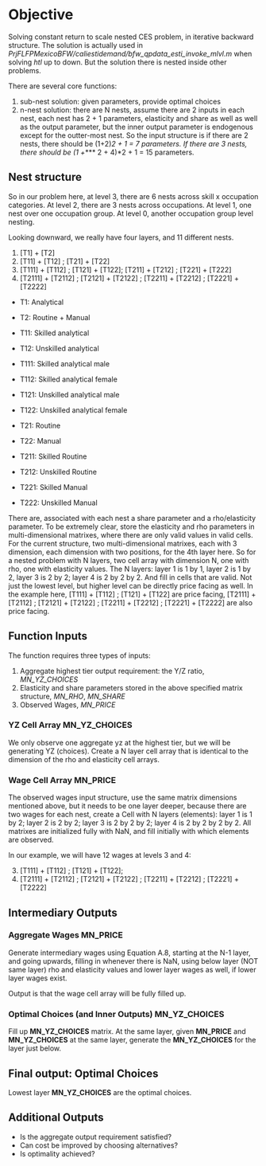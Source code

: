 # Objective

Solving constant return to scale nested CES problem, in iterative backward
structure. The solution is actually used in
*PrjFLFPMexicoBFW/caliestidemand/bfw_qpdata_esti_invoke_mlvl.m* when solving
*htl* up to down. But the solution there is nested inside other problems.

There are several core functions:

1. sub-nest solution: given parameters, provide optimal choices
2. n-nest solution: there are N nests, assume there are 2 inputs in each nest, each nest has 2 + 1 parameters, elasticity and share as well as well as the output parameter, but the inner output parameter is endogenous except for the outter-most nest. So the input structure is if there are 2 nests, there should be (1+2)*2 + 1 = 7 parameters. If there are 3 nests, there should be (1 +**** 2 + 4)*2 + 1 = 15 parameters.

## Nest structure

So in our problem here, at level 3, there are 6 nests across skill x occupation categories. At level 2, there are 3 nests across occupations. At level 1, one nest over one occupation group. At level 0, another occupation group level nesting.

Looking downward, we really have four layers, and 11 different nests.

1. [T1] + [T2]
2. [T11] + [T12] ; [T21] + [T22]
3. [T111] + [T112] ; [T121] + [T122]; [T211] + [T212] ; [T221] + [T222]
4. [T2111] + [T2112] ; [T2121] + [T2122] ; [T2211] + [T2212] ; [T2221] + [T2222]

- T1: Analytical
- T2: Routine + Manual

- T11: Skilled analytical
- T12: Unskilled analytical

- T111: Skilled analytical male
- T112: Skilled analytical female
- T121: Unskilled analytical male
- T122: Unskilled analytical female

- T21: Routine
- T22: Manual

- T211: Skilled Routine
- T212: Unskilled Routine
- T221: Skilled Manual
- T222: Unskilled Manual

There are, associated with each nest a share parameter and a rho/elasticity parameter. To be extremely clear, store the elasticity and rho parameters in multi-dimensional matrixes, where there are only valid values in valid cells. For the current structure, two multi-dimensional matrixes, each with 3 dimension, each dimension with two positions, for the 4th layer here. So for a nested problem with N layers, two cell array with dimension N, one with rho, one with elasticity values. The N layers: layer 1 is 1 by 1, layer 2 is 1 by 2, layer 3 is 2 by 2; layer 4 is 2 by 2 by 2. And fill in cells that are valid. Not just the lowest level, but higher level can be directly price facing as well. In the example here,  [T111] + [T112] ; [T121] + [T122] are price facing, [T2111] + [T2112] ; [T2121] + [T2122] ; [T2211] + [T2212] ; [T2221] + [T2222] are also price facing.

## Function Inputs

The function requires three types of inputs:

1. Aggregate highest tier output requirement: the Y/Z ratio, *MN_YZ_CHOICES*
2. Elasticity and share parameters stored in the above specified matrix structure, *MN_RHO*, *MN_SHARE*
3. Observed Wages, *MN_PRICE*

### YZ Cell Array MN_YZ_CHOICES

We only observe one aggregate yz at the highest tier, but we will be generating YZ (choices). Create a N layer cell array that is identical to the dimension of the rho and elasticity cell arrays.

### Wage Cell Array MN_PRICE

The observed wages input structure, use the same matrix dimensions mentioned above, but it needs to be one layer deeper, because there are two wages for each nest, create a Cell with N layers (elements): layer 1 is 1 by 2; layer 2 is 2 by 2; layer 3 is 2 by 2 by 2; layer 4 is 2 by 2 by 2 by 2. All matrixes are initialized fully with NaN, and fill initially with which elements are observed.

In our example, we will have 12 wages at levels 3 and 4:

3. [T111] + [T112] ; [T121] + [T122];
4. [T2111] + [T2112] ; [T2121] + [T2122] ; [T2211] + [T2212] ; [T2221] + [T2222]

## Intermediary Outputs

### Aggregate Wages MN_PRICE

Generate intermediary wages using Equation A.8, starting at the N-1 layer, and going upwards, filling in whenever there is NaN, using below layer (NOT same layer) rho and elasticity values and lower layer wages as well, if lower layer wages exist.

Output is that the wage cell array will be fully filled up.

### Optimal Choices (and Inner Outputs) MN_YZ_CHOICES

Fill up **MN_YZ_CHOICES** matrix. At the same layer, given **MN_PRICE** and **MN_YZ_CHOICES** at the same layer, generate the **MN_YZ_CHOICES** for the layer just below.

## Final output: Optimal Choices

Lowest layer **MN_YZ_CHOICES** are the optimal choices.

## Additional Outputs

+ Is the aggregate output requirement satisfied?
+ Can cost be improved by choosing alternatives?
+ Is optimality achieved?
